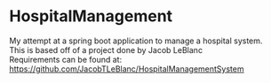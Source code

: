 # HospitalManagement
My attempt at a spring boot application to manage a hospital system.<br>
This is based off of a project done by Jacob LeBlanc<br>
Requirements can be found at: https://github.com/JacobTLeBlanc/HospitalManagementSystem
